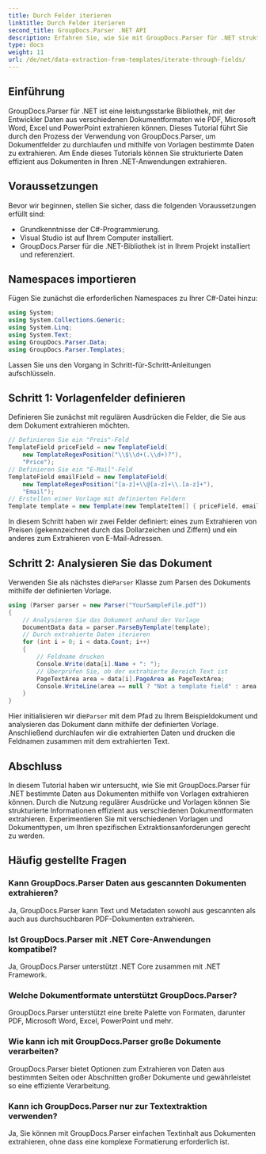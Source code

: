 ```yaml
---
title: Durch Felder iterieren
linktitle: Durch Felder iterieren
second_title: GroupDocs.Parser .NET API
description: Erfahren Sie, wie Sie mit GroupDocs.Parser für .NET strukturierte Daten aus Dokumenten extrahieren. Erweitern Sie Ihre .NET-Anwendungen mit Funktionen zur Dokumentdatenextraktion.
type: docs
weight: 11
url: /de/net/data-extraction-from-templates/iterate-through-fields/
---
```

## Einführung
GroupDocs.Parser für .NET ist eine leistungsstarke Bibliothek, mit der Entwickler Daten aus verschiedenen Dokumentformaten wie PDF, Microsoft Word, Excel und PowerPoint extrahieren können. Dieses Tutorial führt Sie durch den Prozess der Verwendung von GroupDocs.Parser, um Dokumentfelder zu durchlaufen und mithilfe von Vorlagen bestimmte Daten zu extrahieren. Am Ende dieses Tutorials können Sie strukturierte Daten effizient aus Dokumenten in Ihren .NET-Anwendungen extrahieren.
## Voraussetzungen
Bevor wir beginnen, stellen Sie sicher, dass die folgenden Voraussetzungen erfüllt sind:
- Grundkenntnisse der C#-Programmierung.
- Visual Studio ist auf Ihrem Computer installiert.
- GroupDocs.Parser für die .NET-Bibliothek ist in Ihrem Projekt installiert und referenziert.

## Namespaces importieren
Fügen Sie zunächst die erforderlichen Namespaces zu Ihrer C#-Datei hinzu:
```csharp
using System;
using System.Collections.Generic;
using System.Linq;
using System.Text;
using GroupDocs.Parser.Data;
using GroupDocs.Parser.Templates;
```
Lassen Sie uns den Vorgang in Schritt-für-Schritt-Anleitungen aufschlüsseln.
## Schritt 1: Vorlagenfelder definieren
Definieren Sie zunächst mit regulären Ausdrücken die Felder, die Sie aus dem Dokument extrahieren möchten.
```csharp
// Definieren Sie ein "Preis"-Feld
TemplateField priceField = new TemplateField(
    new TemplateRegexPosition("\\$\\d+(.\\d+)?"),
    "Price");
// Definieren Sie ein "E-Mail"-Feld
TemplateField emailField = new TemplateField(
    new TemplateRegexPosition("[a-z]+\\@[a-z]+\\.[a-z]+"),
    "Email");
// Erstellen einer Vorlage mit definierten Feldern
Template template = new Template(new TemplateItem[] { priceField, emailField });
```
In diesem Schritt haben wir zwei Felder definiert: eines zum Extrahieren von Preisen (gekennzeichnet durch das Dollarzeichen und Ziffern) und ein anderes zum Extrahieren von E-Mail-Adressen.
## Schritt 2: Analysieren Sie das Dokument
 Verwenden Sie als nächstes die`Parser` Klasse zum Parsen des Dokuments mithilfe der definierten Vorlage.
```csharp
using (Parser parser = new Parser("YourSampleFile.pdf"))
{
    // Analysieren Sie das Dokument anhand der Vorlage
    DocumentData data = parser.ParseByTemplate(template);
    // Durch extrahierte Daten iterieren
    for (int i = 0; i < data.Count; i++)
    {
        // Feldname drucken
        Console.Write(data[i].Name + ": ");
        // Überprüfen Sie, ob der extrahierte Bereich Text ist
        PageTextArea area = data[i].PageArea as PageTextArea;
        Console.WriteLine(area == null ? "Not a template field" : area.Text);
    }
}
```
 Hier initialisieren wir die`Parser` mit dem Pfad zu Ihrem Beispieldokument und analysieren das Dokument dann mithilfe der definierten Vorlage. Anschließend durchlaufen wir die extrahierten Daten und drucken die Feldnamen zusammen mit dem extrahierten Text.
## Abschluss
In diesem Tutorial haben wir untersucht, wie Sie mit GroupDocs.Parser für .NET bestimmte Daten aus Dokumenten mithilfe von Vorlagen extrahieren können. Durch die Nutzung regulärer Ausdrücke und Vorlagen können Sie strukturierte Informationen effizient aus verschiedenen Dokumentformaten extrahieren. Experimentieren Sie mit verschiedenen Vorlagen und Dokumenttypen, um Ihren spezifischen Extraktionsanforderungen gerecht zu werden.

## Häufig gestellte Fragen
### Kann GroupDocs.Parser Daten aus gescannten Dokumenten extrahieren?
Ja, GroupDocs.Parser kann Text und Metadaten sowohl aus gescannten als auch aus durchsuchbaren PDF-Dokumenten extrahieren.
### Ist GroupDocs.Parser mit .NET Core-Anwendungen kompatibel?
Ja, GroupDocs.Parser unterstützt .NET Core zusammen mit .NET Framework.
### Welche Dokumentformate unterstützt GroupDocs.Parser?
GroupDocs.Parser unterstützt eine breite Palette von Formaten, darunter PDF, Microsoft Word, Excel, PowerPoint und mehr.
### Wie kann ich mit GroupDocs.Parser große Dokumente verarbeiten?
GroupDocs.Parser bietet Optionen zum Extrahieren von Daten aus bestimmten Seiten oder Abschnitten großer Dokumente und gewährleistet so eine effiziente Verarbeitung.
### Kann ich GroupDocs.Parser nur zur Textextraktion verwenden?
Ja, Sie können mit GroupDocs.Parser einfachen Textinhalt aus Dokumenten extrahieren, ohne dass eine komplexe Formatierung erforderlich ist.
